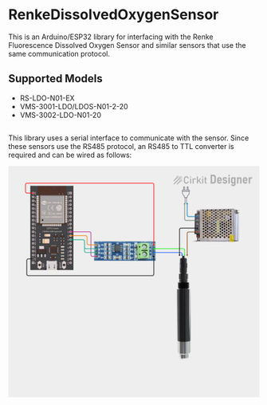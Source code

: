 
# RenkeDissolvedOxygenSensor

This is an Arduino/ESP32 library for interfacing with the Renke Fluorescence Dissolved Oxygen Sensor and similar sensors that use the same communication protocol.

## Supported Models

- RS-LDO-N01-EX
- VMS-3001-LDO/LDOS-N01-2-20
- VMS-3002-LDO-N01-20

##
This library uses a serial interface to communicate with the sensor. Since these sensors use the RS485 protocol, an RS485 to TTL converter is required and can be wired as follows:




<img src="https://github.com/bartzdev/Renke_DissolvedOxygen_Sensor/blob/main/examples/doSensorTest/wiring.png">